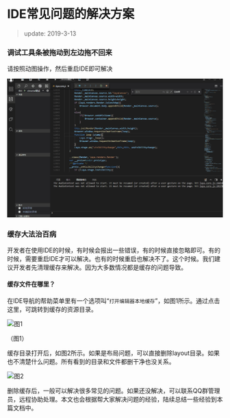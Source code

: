# IDE常见问题的解决方案

> update:  2019-3-13

### 调试工具条被拖动到左边拖不回来

请按照动图操作，然后重启IDE即可解决



![图1](img/123.gif)





### 缓存大法治百病

开发者在使用IDE的时候，有时候会报出一些错误，有的时候直接忽略即可。有的时候，需要重启IDE才可以解决。也有的时候重启也解决不了。这个时候。我们建议开发者先清理缓存来解决。因为大多数情况都是缓存的问题导致。

#### 缓存文件在哪里？

在IDE导航的帮助菜单里有一个选项叫“`打开编辑器本地缓存`”，如图1所示。通过点击这里，可跳转到缓存的资源目录。

![图1](img/1.png) 

（图1）

缓存目录打开后，如图2所示。如果是布局问题，可以直接删除layout目录。如果也不清楚什么问题。所有看到的目录和文件都删干净也没关系。

![图2](img/2.png) 

删除缓存后，一般可以解决很多常见的问题。如果还没解决，可以联系QQ群管理员，远程协助处理。本文也会根据帮大家解决问题的经验，陆续总结一些经验到本篇文档中。